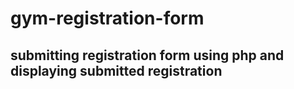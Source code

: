 ﻿# gym-registration-form
 

## submitting registration form using php and displaying submitted registration
